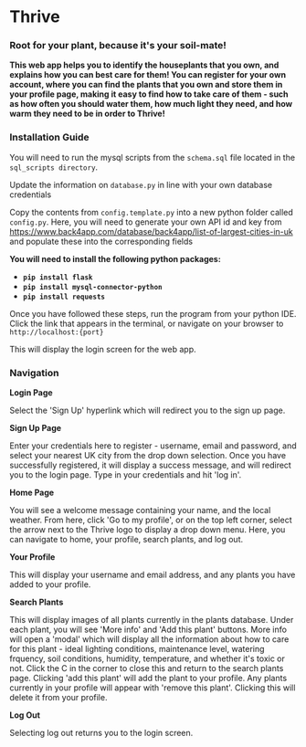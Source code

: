 # **Thrive**
### Root for your plant, because it's your soil-mate!

**This web app helps you to identify the houseplants that you own, and explains how you can best care for them! You can register for your own account, where you can find the plants that you own and store them in your profile page, making it easy to find how to take care of them - such as how often you should water them, how much light they need, and how warm they need to be in order to Thrive!**

### Installation Guide

You will need to run the mysql scripts from the `schema.sql` file located in the `sql_scripts directory`. 

Update the information on `database.py` in line with your own database credentials

Copy the contents from `config.template.py` into a new python folder called `config.py`. Here, you will need to generate your own API id and key from https://www.back4app.com/database/back4app/list-of-largest-cities-in-uk and populate these into the corresponding fields

**You will need to install the following python packages:**
- **`pip install flask`**
- **`pip install mysql-connector-python`**
- **`pip install requests`**

Once you have followed these steps, run the program from your python IDE. Click the link that appears in the terminal, or navigate on your browser to `http://localhost:{port}`

This will display the login screen for the web app.

### Navigation

**Login Page**

Select the 'Sign Up' hyperlink which will redirect you to the sign up page. 

**Sign Up Page**

Enter your credentials here to register - username, email and password, and select your nearest UK city from the drop down selection. Once you have successfully registered, it will display a success message, and will redirect you to the login page. Type in your credentials and hit 'log in'.

**Home Page**

You will see a welcome message containing your name, and the local weather. From here, click 'Go to my profile', or on the top left corner, select the arrow next to the Thrive logo to display a drop down menu. Here, you can navigate to home, your profile, search plants, and log out. 

**Your Profile**

This will display your username and email address, and any plants you have added to your profile.

**Search Plants**

This will display images of all plants currently in the plants database.  Under each plant, you will see 'More info' and 'Add this plant' buttons. More info will open a 'modal' which will display all the information about how to care for this plant - ideal lighting conditions, maintenance level, watering frquency, soil conditions, humidity, temperature, and whether it's toxic or not. Click the C in the corner to close this and return to the search plants page. Clicking 'add this plant' will add the plant to your profile. Any plants currently in your profile will appear with 'remove this plant'. Clicking this will delete it from your profile. 

**Log Out**

Selecting log out returns you to the login screen. 
